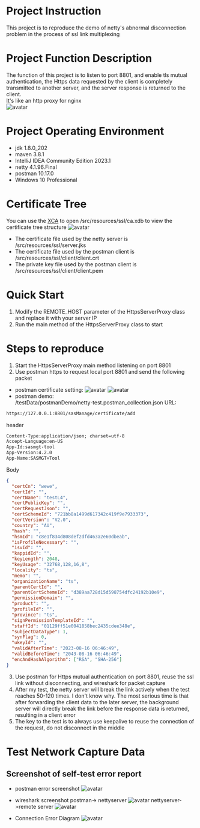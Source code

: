 # Project Instruction
This project is to reproduce the demo of netty's abnormal disconnection problem in the process of ssl link multiplexing

# Project Function Description
The function of this project is to listen to port 8801, and enable tls mutual authentication, the Https data requested by the client is completely transmitted to another server, and the server response is returned to the client.  
It's like an http proxy for nginx  
![avatar](/jpg/netty-demo.jpg)

# Project Operating Environment
- jdk 1.8.0_202
- maven 3.8.1
- IntelliJ IDEA Community Edition 2023.1
- netty 4.1.96.Final
- postman 10.17.0
- Windows 10 Professional 

# Certificate Tree
You can use the [XCA](https://hohnstaedt.de/xca/) to open /src/resources/ssl/ca.xdb to view the certificate tree structure
![avatar](/jpg/certificate.png)

- The certificate file used by the netty server is /src/resources/ssl/server.jks
- The certificate file used by the postman client is /src/resources/ssl/client/client.crt
- The private key file used by the postman client is /src/resources/ssl/client/client.pem

# Quick Start

1. Modify the REMOTE_HOST parameter of the HttpsServerProxy class and replace it with your server IP
2. Run the main method of the HttpsServerProxy class to start


# Steps to reproduce

1. Start the HttpsServerProxy main method listening on port 8801
2. Use postman https to request local port 8801 and send the following packet  
- postman certificate setting:
![avatar](/jpg/postman-setting.png)
![avatar](/jpg/postman-setting2.png)
- postman demo:  
/testData/postmanDemo/netty-test.postman_collection.json
URL:
```html
https://127.0.0.1:8801/sasManage/certificate/add
```
header
```html
Content-Type:application/json; charset=utf-8
Accept-Language:en-US
App-Id:sasmgt-tool
App-Version:4.2.0
App-Name:SASMGT+Tool
```
Body
```json
{
  "certCn": "wewe",
  "certId": "",
  "certName": "testL4",
  "certPublicKey": "",
  "certRequestJson": "",
  "certSchemeId": "721bb8a1499d617342c419f9e7933373",
  "certVersion": "V2.0",
  "country": "AU",
  "hash": "",
  "hsmId": "c8e1f834d808def2dfd463a2e60dbeab",
  "isProfileNecessary": "",
  "isvId": "",
  "kappidId": "",
  "keyLength": 2048,
  "keyUsage": "32768,128,16,8",
  "locality": "ts",
  "memo": "",
  "organizationName": "ts",
  "parentCertId": "",
  "parentCertSchemeId": "d389aa728d15d598754dfc24192b10e9",
  "permissionDomain": "",
  "product": "",
  "profileId": "",
  "province": "ts",
  "signPermissionTemplateId": "",
  "staffId": "01129ff51e0041858bec2435cdee348e",
  "subjectDataType": 1,
  "synFlag": 0,
  "ukeyId": "",
  "validAfterTime": "2023-08-16 06:46:49",
  "validBeforeTime": "2043-08-16 06:46:49",
  "encAndHashAlgorithm": ["RSA", "SHA-256"]
}
```

3. Use postman for Https mutual authentication on port 8801, reuse the ssl link without disconnecting, and wireshark for packet capture
4. After my test, the netty server will break the link actively when the test reaches 50-120 times. I don't know why. The most serious time is that after forwarding the client data to the later server, the background server will directly break the link before the response data is returned, resulting in a client error
5. The key to the test is to always use keepalive to reuse the connection of the request, do not disconnect in the middle

# Test Network Capture Data

## Screenshot of self-test error report
- postman error screenshot 
![avatar](/testData/screenshot/postman%20error%20screenshot.png)

- wireshark screenshot
postman-> nettyserver
![avatar](/testData/screenshot/Postman%20client%20requests%20Netty%20server%20Wireshark%20network%20capture%20screenshot.png)
nettyserver->remote server
![avatar](/testData/screenshot/Screenshot%20of%20Netty%20server%20forwarding%20request%20to%20backend%20server%20Wireshark%20network%20capture.png)
- Connection Error Diagram
![avatar](/jpg/netty-error.jpg)
